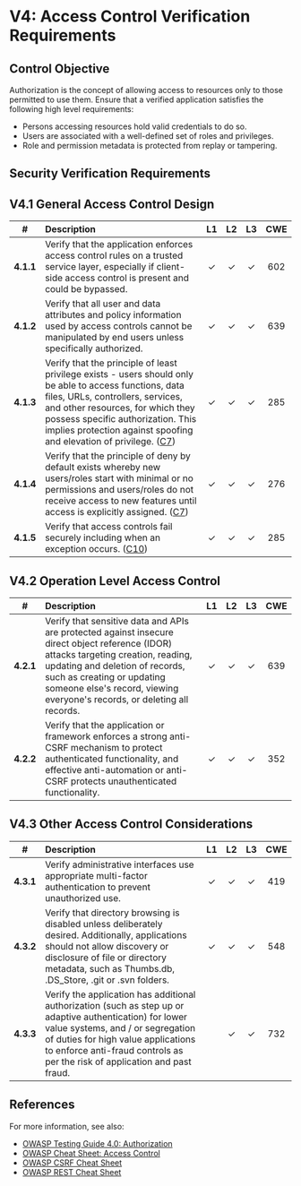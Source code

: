 # V4: Access Control Verification Requirements

## Control Objective

Authorization is the concept of allowing access to resources only to those permitted to use them. Ensure that a verified application satisfies the following high level requirements:

* Persons accessing resources hold valid credentials to do so.
* Users are associated with a well-defined set of roles and privileges.
* Role and permission metadata is protected from replay or tampering.

## Security Verification Requirements

## V4.1 General Access Control Design

| # | Description | L1 | L2 | L3 | CWE |
| :---: | :--- | :---: | :---:| :---: | :---: |
| **4.1.1** | Verify that the application enforces access control rules on a trusted service layer, especially if client-side access control is present and could be bypassed. | ✓ | ✓ | ✓ | 602 |
| **4.1.2** | Verify that all user and data attributes and policy information used by access controls cannot be manipulated by end users unless specifically authorized. | ✓ | ✓ | ✓ | 639 |
| **4.1.3** | Verify that the principle of least privilege exists - users should only be able to access functions, data files, URLs, controllers, services, and other resources, for which they possess specific authorization. This implies protection against spoofing and elevation of privilege. ([C7](https://owasp.org/www-project-proactive-controls/#div-numbering)) | ✓ | ✓ | ✓ |  285 |
| **4.1.4** | Verify that the principle of deny by default exists whereby new users/roles start with minimal or no permissions and users/roles do not receive access to new features until access is explicitly assigned.  ([C7](https://owasp.org/www-project-proactive-controls/#div-numbering)) | ✓ | ✓ | ✓ |  276 |
| **4.1.5** | Verify that access controls fail securely including when an exception occurs. ([C10](https://owasp.org/www-project-proactive-controls/#div-numbering)) | ✓ | ✓ | ✓ |  285 |

## V4.2 Operation Level Access Control

| # | Description | L1 | L2 | L3 | CWE |
| :---: | :--- | :---: | :---:| :---: | :---: |
| **4.2.1** | Verify that sensitive data and APIs are protected against insecure direct object reference (IDOR) attacks targeting creation, reading, updating and deletion of records, such as creating or updating someone else's record, viewing everyone's records, or deleting all records. | ✓ | ✓ | ✓ | 639 |
| **4.2.2** | Verify that the application or framework enforces a strong anti-CSRF mechanism to protect authenticated functionality, and effective anti-automation or anti-CSRF protects unauthenticated functionality. | ✓ | ✓ | ✓ | 352 |

## V4.3 Other Access Control Considerations

| # | Description | L1 | L2 | L3 | CWE |
| :---: | :--- | :---: | :---:| :---: | :---: |
| **4.3.1** | Verify administrative interfaces use appropriate multi-factor authentication to prevent unauthorized use. | ✓ | ✓ | ✓ | 419 |
| **4.3.2** | Verify that directory browsing is disabled unless deliberately desired. Additionally, applications should not allow discovery or disclosure of file or directory metadata, such as Thumbs.db, .DS_Store, .git or .svn folders. | ✓ | ✓ | ✓ | 548 |
| **4.3.3** | Verify the application has additional authorization (such as step up or adaptive authentication) for lower value systems, and / or segregation of duties for high value applications to enforce anti-fraud controls as per the risk of application and past fraud. |  | ✓ | ✓ |  732 |

## References

For more information, see also:

* [OWASP Testing Guide 4.0: Authorization](https://owasp.org/www-project-web-security-testing-guide/v41/4-Web_Application_Security_Testing/05-Authorization_Testing/README.html)
* [OWASP Cheat Sheet: Access Control](https://cheatsheetseries.owasp.org/cheatsheets/Access_Control_Cheat_Sheet.html)
* [OWASP CSRF Cheat Sheet](https://cheatsheetseries.owasp.org/cheatsheets/Cross-Site_Request_Forgery_Prevention_Cheat_Sheet.html)
* [OWASP REST Cheat Sheet](https://cheatsheetseries.owasp.org/cheatsheets/REST_Security_Cheat_Sheet.html)
